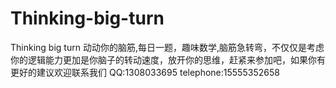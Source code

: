# Thinking-big-turn
Thinking big turn
动动你的脑筋,每日一题，趣味数学,脑筋急转弯，不仅仅是考虑你的逻辑能力更加是你脑子的转动速度，放开你的思维，赶紧来参加吧，如果你有更好的建议欢迎联系我们
QQ:1308033695
telephone:15555352658
